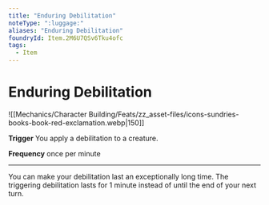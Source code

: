 ```yaml
---
title: "Enduring Debilitation"
noteType: ":luggage:"
aliases: "Enduring Debilitation"
foundryId: Item.2M6U7QSv6Tku4ofc
tags:
  - Item
---
```


# Enduring Debilitation
![[Mechanics/Character Building/Feats/zz_asset-files/icons-sundries-books-book-red-exclamation.webp|150]]

**Trigger** You apply a debilitation to a creature.

**Frequency** once per minute

* * *

You can make your debilitation last an exceptionally long time. The triggering debilitation lasts for 1 minute instead of until the end of your next turn.


